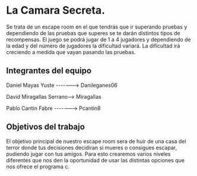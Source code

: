 # La Camara Secreta.

Se trata de un escape room en el que tendrás que ir superando pruebas y dependiendo de las pruebas que superes se te darán distintos tipos de recompensas.
El juego se podrá jugar de 1 a 4 jugadores y dependiendo de la edad y del número de jugadores la dificultad variará. La dificultad irá creciendo a medida que vayan pasando las pruebas.

## Integrantes del equipo

Daniel Mayas Yuste -------> Danileganes06

David Miragallas Serrano--> Miragallas

Pablo Cantin Fabre -------> Pcantin8

## Objetivos del trabajo

El objetivo principal de nuestro escape room sera de huir de una casa del terror donde tus decisiones decidiran si mueres o consigues escapar, pudiendo jugar con tus amigos. Para esto crearemos varios niveles diferentes que nos den la oportunidad de usar las distintas opciones que nos ofrece el programa c.
